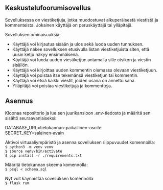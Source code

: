 ## Keskustelufoorumisovellus

Sovelluksessa on viestiketjuja, jotka muodostuvat alkuperäisestä viestistä ja kommenteista. Jokainen käyttäjä on peruskäyttäjä tai ylläpitäjä.

Sovelluksen ominaisuuksia:

- Käyttäjä voi kirjautua sisään ja ulos sekä luoda uuden tunnuksen.
- Käyttäjä näkee sovelluksen etusivulla listan viestiketjuista siten, että uusin ketju näkyy ensimmäisenä.
- Käyttäjä voi luoda uuden viestiketjun antamalla sille otsikon ja viestin sisällön.
- Käyttäjä voi kirjoittaa uuden kommentin olemassa olevaan viestiketjuun.
- Käyttäjä voi poistaa itse tekemänsä viestiketjun tai kommentin.
- Käyttäjä voi etsiä kaikki viestit, joiden osana on annettu sana.
- Ylläpitäjä voi poistaa viestiketjuja ja kommentteja.

## Asennus

Kloonaa repositorio ja lue sen juurikansioon .env-tiedosto ja määritä sen sisältö seuraavanlaiseksi:

  DATABASE_URL=tietokannan-paikallinen-osoite <br />
  SECRET_KEY=salainen-avain <br />

Aktivoi virtuaaliympäristö ja asenna sovelluksen riippuvuudet komennoilla:<br />
  `$ python3 -m venv venv`<br />
  `$ source venv/bin/activate`<br />
  `$ pip install -r ./requirements.txt`

Määritä tietokannan skeema komennolla:<br />
  `$ psql < schema.sql`

Nyt voit käynnistää sovelluksen komennolla<br />
  `$ flask run`
